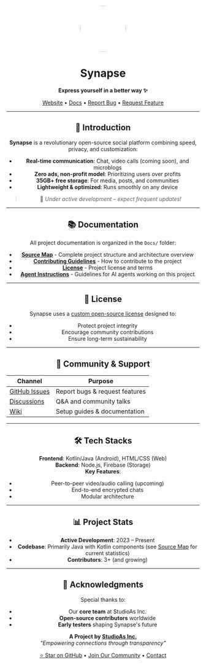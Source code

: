 <div align="center">
  <img src="https://i.postimg.cc/cCHjZYMf/20250906-224245.png" width="120" height="120" style="border-radius:50%">

<div align="center">
  
  # **Synapse**
  
  **Express yourself in a better way ✨**

  [Website](https://dl-synapse.pages.dev) • [Docs](https://dl-synapse.pages.dev/docs) • [Report Bug](https://github.com/StudioAsInc/synapse-android/issues/new?template=bug_report.md) • [Request Feature](https://github.com/StudioAsInc/synapse-android/issues/new?template=feature_request.md)
</div>

---

## 🚀 Introduction  
**Synapse** is a revolutionary open-source social platform combining speed, privacy, and customization:  
- **Real-time communication**: Chat, video calls (coming soon), and microblogs  
- **Zero ads, non-profit model**: Prioritizing users over profits  
- **35GB+ free storage**: For media, posts, and communities  
- **Lightweight & optimized**: Runs smoothly on any device  

> 🔧 *Under active development – expect frequent updates!*  

---

## 📚 Documentation

All project documentation is organized in the `Docs/` folder:

- **[Source Map](Docs/Source%20Map.md)** - Complete project structure and architecture overview
- **[Contributing Guidelines](Docs/CONTRIBUTE.md)** - How to contribute to the project
- **[License](Docs/LICENSE.md)** - Project license and terms
- **[Agent Instructions](Docs/agent.md)** - Guidelines for AI agents working on this project

---

## 📜 License  
Synapse uses a [custom open-source license](Docs/LICENSE.md) designed to:  
- Protect project integrity  
- Encourage community contributions  
- Ensure long-term sustainability  

---

## 💬 Community & Support  
| Channel | Purpose |
|---------|---------|
| [GitHub Issues](https://github.com/StudioAsInc/synapse-android/issues) | Report bugs & request features |
| [Discussions](https://github.com/StudioAsInc/synapse-android/discussions) | Q&A and community talks |
| [Wiki](https://github.com/StudioAsInc/synapse-android/wiki) | Setup guides & documentation |

---

## 🛠️ Tech Stacks
**Frontend**: Kotlin/Java (Android), HTML/CSS (Web)  
**Backend**: Node.js, Firebase (Storage)  
**Key Features**:  
- Peer-to-peer video/audio calling (upcoming)  
- End-to-end encrypted chats  
- Modular architecture  

---

## 📊 Project Stats  
- **Active Development**: 2023 – Present  
- **Codebase**: Primarily Java with Kotlin components (see [Source Map](Docs/Source%20Map.md) for current statistics)
- **Contributors**: 3+ (and growing)  

---

## 🙏 Acknowledgments  
Special thanks to:  
- Our **core team** at StudioAs Inc.  
- **Open-source contributors** worldwide  
- **Early testers** shaping Synapse's future  

<div align="center">
  
  **A Project by [StudioAs Inc.](https://studioas.dev)**  
  *"Empowering connections through transparency"*

  [⭐ Star on GitHub](https://github.com/StudioAsInc/synapse-android) • [Join Our Community](https://web-synapse.pages.dev) • [Contact](mailto:mashikahamed0@gmail.com)  

</div>